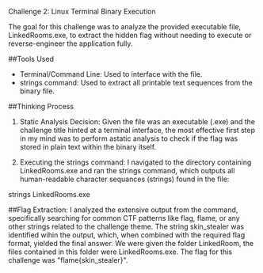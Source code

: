 Challenge 2: Linux Terminal Binary Execution 

The goal for this challenge was to analyze the provided executable file, LinkedRooms.exe, to extract the hidden 
flag without needing to execute or reverse-engineer the application fully. 

##Tools Used
- Terminal/Command Line: Used to interface with the file. 
- strings command: Used to extract all printable text sequences from the binary file. 

##Thinking Process

1. Static Analysis Decision: Given the file was an executable (.exe) and the challenge title hinted at a terminal interface, the most effective 
first step in my mind was to perform astatic analysis to check if the flag was stored in plain text within the binary itself. 

2. Executing the strings command: I navigated to the directory containing LinkedRooms.exe and ran the strings command, 
which outputs all human-readable character sequances (strings) found in the file:

strings LinkedRooms.exe

##Flag Extraction: 
I analyzed the extensive output from the command, specifically searching for common CTF patterns like flag, flame, or any other strings related to the challenge theme. 
The string skin_stealer was identified wihin the output, which, when combined with the required flag format, yielded the final answer. 
We were given the folder LinkedRoom, the files contained in this folder were LinkedRooms.exe. The flag for this challenge was "flame{skin_stealer}".
